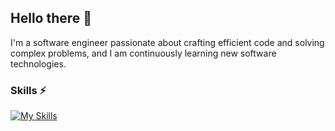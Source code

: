 ## Hello there 👋

I'm a software engineer passionate about crafting efficient code and solving complex problems, and I am continuously learning new software technologies.

### Skills ⚡

[![My Skills](https://skillicons.dev/icons?i=c,cpp,py,cs,java,qt,dotnet,html,css,js,ts,angular,materialui,mongodb,mysql,postgres,docker,gitlab,jenkins,aws,raspberrypi,arduino)](https://skillicons.dev)

